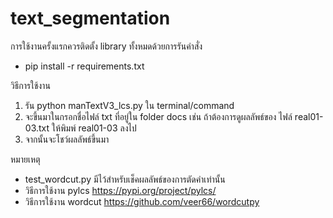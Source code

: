 # text_segmentation
การใช้งานครั้งแรกควรติดตั้ง library ทั้งหมดด้วยการรันคำสั่ง
- pip install -r requirements.txt 

วิธีการใช้งาน
1. รัน python manTextV3_lcs.py ใน terminal/command  
2. จะขึ้นมาในกรอกชื่อไฟล์ txt ที่อยู่ใน folder docs เช่น ถ้าต้องการดูผลลัพธ์ของ ไฟล์ real01-03.txt ให้พิมพ์ real01-03 ลงไป
3. จากนั้นจะโชว์ผลลัพธ์ขึ้นมา

หมายเหตุ
- test_wordcut.py มีไว้สำหรับเช็คผลลัพธ์ของการตัดคำเท่านั้น
- วิธีการใช้งาน pylcs https://pypi.org/project/pylcs/
- วิธีการใช้งาน wordcut https://github.com/veer66/wordcutpy
